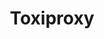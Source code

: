 ---
title: Toxiproxy
categories:
  - web
docs:
  - id: java
    url: https://java.testcontainers.org/modules/toxiproxy/
    maintainer: core
    example: |
      ```java
      var toxiproxy = new ToxiproxyContainer(DockerImageName.parse("ghcr.io/shopify/toxiproxy:2.5.0"));
      toxiproxy.start();
      ```
    installation: |
      ```xml
      <dependency>
          <groupId>org.testcontainers</groupId>
          <artifactId>toxiproxy</artifactId>
          <version>1.20.0</version>
          <scope>test</scope>
      </dependency>
      ```
description: |
  Toxiproxy is a framework for simulating network conditions. It's made specifically to work in testing, CI and development environments, supporting deterministic tampering with connections, but with support for randomized chaos and customization.
---